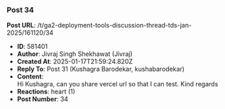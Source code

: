 ### Post 34
**Post URL**: /t/ga2-deployment-tools-discussion-thread-tds-jan-2025/161120/34
- **ID**: 581401
- **Author**: Jivraj Singh Shekhawat (Jivraj)
- **Created At**: 2025-01-17T21:59:24.820Z
- **Reply To**: Post 31 (Kushagra Barodekar, kushabarodekar)
- **Content**:  
  Hi Kushagra,
can you share vercel url so that I can test.
Kind regards
- **Reactions**: heart (1)
- **Post Number**: 34

